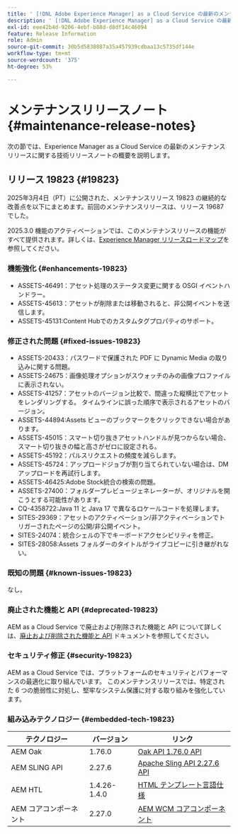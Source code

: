 ```yaml
---
title: ' [!DNL Adobe Experience Manager] as a Cloud Service の最新のメンテナンスリリースノート。'
description: ' [!DNL Adobe Experience Manager] as a Cloud Service の最新のメンテナンスリリースノート。'
exl-id: eee42b4d-9206-4ebf-b88d-d8df14c46094
feature: Release Information
role: Admin
source-git-commit: 30b5d5838087a35a457939cdbaa13c5735df144e
workflow-type: tm+mt
source-wordcount: '375'
ht-degree: 53%

---
```



# メンテナンスリリースノート {#maintenance-release-notes}

次の節では、Experience Manager as a Cloud Service の最新のメンテナンスリリースに関する技術リリースノートの概要を説明します。

## リリース 19823 {#19823}

2025年3月4日（PT）に公開された、メンテナンスリリース 19823 の継続的な改善点を以下にまとめます。前回のメンテナンスリリースは、リリース 19687 でした。

2025.3.0 機能のアクティベーションでは、このメンテナンスリリースの機能がすべて提供されます。詳しくは、[Experience Manager リリースロードマップ](https://experienceleague.adobe.com/ja/docs/experience-manager-release-information/aem-release-updates/update-releases-roadmap)を参照してください。

### 機能強化 {#enhancements-19823}

* ASSETS-46491：アセット処理のステータス変更に関する OSGI イベントハンドラー。
* ASSETS-45613：アセットが削除または移動されると、非公開イベントを送信します。
* ASSETS-45131:Content Hubでのカスタムタグプロパティのサポート。

### 修正された問題 {#fixed-issues-19823}

* ASSETS-20433：パスワードで保護された PDF に Dynamic Media の取り込みに関する問題。
* ASSETS-24675：画像処理オプションがスウォッチのみの画像プロファイルに表示されない。
* ASSETS-41257：アセットのバージョン比較で、間違った縦横比でアセットをレンダリングする。 タイムラインに誤った順序で表示されるアセットのバージョン。
* ASSETS-44894:Assets ビューのブックマークをクリックできない場合があります。
* ASSETS-45015：スマート切り抜きアセットハンドルが見つからない場合、スマート切り抜きの幅と高さがゼロに設定される。
* ASSETS-45192：パルスリクエストの頻度を減らします。
* ASSETS-45724：アップロードジョブが割り当てられていない場合は、DM アップロードを再試行します。
* ASSETS-46425:Adobe Stock統合の検索の問題。
* ASSETS-27400：フォルダープレビュージェネレーターが、オリジナルを開こうとする可能性があります。
* CQ-4358722:Java 11 と Java 17 で異なるロケールコードを処理します。
* SITES-29369：アセットのアクティベーション/非アクティベーションでトリガーされたページの公開/非公開イベント。
* SITES-24074：統合シェルの下でキーボードアクセシビリティを修正。
* SITES-28058:Assets フォルダーのタイトルがライブコピーに引き継がれない。

### 既知の問題 {#known-issues-19823}

なし。

### 廃止された機能と API {#deprecated-19823}

AEM as a Cloud Service で廃止および削除された機能と API について詳しくは、[廃止および削除された機能と API](/help/release-notes/deprecated-removed-features.md) ドキュメントを参照してください。

### セキュリティ修正 {#security-19823}

AEM as a Cloud Service では、プラットフォームのセキュリティとパフォーマンスの最適化に取り組んでいます。 このメンテナンスリリースでは、特定された 6 つの脆弱性に対処し、堅牢なシステム保護に対する取り組みを強化しています。

### 組み込みテクノロジー {#embedded-tech-19823}

| テクノロジー | バージョン | リンク |
|---|---|---|
| AEM Oak | 1.76.0 | [Oak API 1.76.0 API](https://www.javadoc.io/doc/org.apache.jackrabbit/oak-api/1.76.0/index.html) |
| AEM SLING API | 2.27.6 | [Apache Sling API 2.27.6 API](https://www.javadoc.io/doc/org.apache.sling/org.apache.sling.api/latest/index.html) |
| AEM HTL | 1.4.26-1.4.0 | [HTML テンプレート言語仕様](https://github.com/adobe/htl-spec) |
| AEM コアコンポーネント | 2.27.0 | [AEM WCM コアコンポーネント](https://github.com/adobe/aem-core-wcm-components) |
